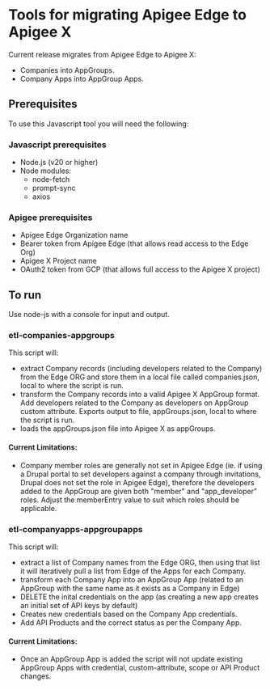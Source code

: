 # Tools for migrating Apigee Edge to Apigee X

Current release migrates from Apigee Edge to Apigee X:
- Companies into AppGroups.
- Company Apps into AppGroup Apps.

## Prerequisites
To use this Javascript tool you will need the following:
### Javascript prerequisites
- Node.js (v20 or higher)
- Node modules:
    - node-fetch
    - prompt-sync
    - axios

### Apigee prerequisites
- Apigee Edge Organization name
- Bearer token from Apigee Edge (that allows read access to the Edge Org)
- Apigee X Project name
- OAuth2 token from GCP (that allows full access to the Apigee X project)


## To run
Use node-js with a console for input and output.

### etl-companies-appgroups
This script will:
- extract Company records (including developers related to the Company) from the Edge ORG and store them in a local file called companies.json, local to where the script is run.
- transform  the Company records into a valid Apigee X AppGroup format. Add developers related to the Company as developers on AppGroup custom attribute. Exports output to file, appGroups.json, local to where the script is run.
- loads the appGroups.json file into Apigee X as appGroups.
#### Current Limitations:
- Company member roles are generally not set in Apigee Edge (ie. if using a Drupal portal to set developers against a company through invitations, Drupal does not set the role in Apigee Edge), therefore the developers added to the AppGroup are given both "member" and "app_developer" roles. Adjust the memberEntry value to suit which roles should be applicable.

### etl-companyapps-appgroupapps
This script will:
- extract a list of Company names from the Edge ORG, then using that list it will iteratively pull a list from Edge of the Apps for each Company.
- transform each Company App into an AppGroup App (related to an AppGroup with the same name as it exists as a Company in Edge)
- DELETE the inital credentials on the app (as creating a new app creates an initial set of API keys by default)
- Creates new credentials based on the Company App credentials.
- Add API Products and the correct status as per the Company App.
#### Current Limitations:
- Once an AppGroup App is added the script will not update existing AppGroup Apps with credential, custom-attribute, scope or API Product changes.
